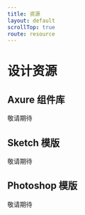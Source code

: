 ```yaml
---
title: 资源
layout: default
scrollTop: true
route: resource
---
```


# 设计资源

## Axure 组件库

敬请期待

## Sketch 模版

敬请期待

## Photoshop 模版

 敬请期待

